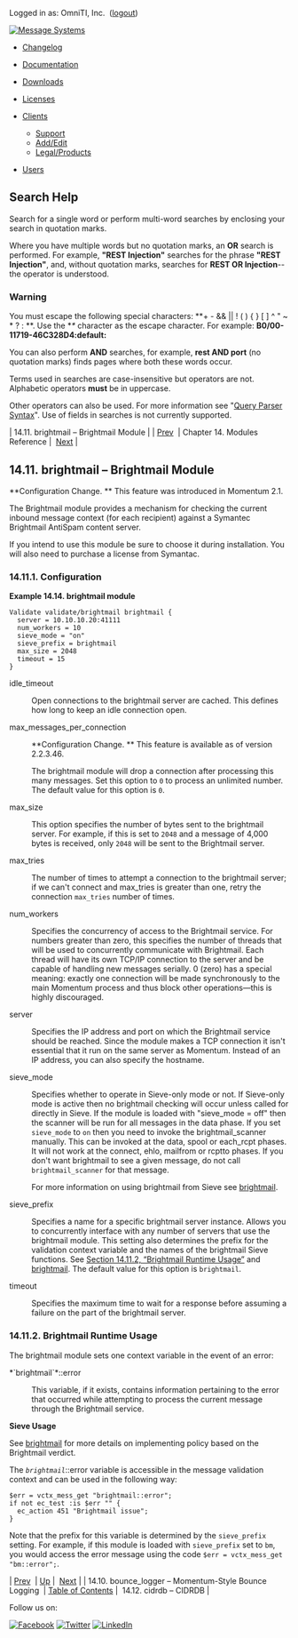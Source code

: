 Logged in as: OmniTI, Inc.  ([logout](https://support.messagesystems.com/logout.php))

[![Message Systems](https://support.messagesystems.com/images/ms-white205.png)](https://support.messagesystems.com/start.php) 

*   [Changelog](https://support.messagesystems.com/start.php?show=changelog)
*   [Documentation](https://support.messagesystems.com/docs/)
*   [Downloads](https://support.messagesystems.com/start.php)

*   [Licenses](https://support.messagesystems.com/license_summary.php)
*   <a href="">Clients</a>
    *   [Support](https://support.messagesystems.com/cs.php)
    *   [Add/Edit](https://support.messagesystems.com/edit_client.php)
    *   [Legal/Products](https://support.messagesystems.com/edit_products.php)
*   [Users](https://support.messagesystems.com/edit_customer.php)

## Search Help

Search for a single word or perform multi-word searches by enclosing your search in quotation marks.

Where you have multiple words but no quotation marks, an **OR** search is performed. For example, **"REST Injection"** searches for the phrase **"REST Injection"**, and, without quotation marks, searches for **REST OR Injection**--the operator is understood.

### Warning

You must escape the following special characters: **+ - && || ! ( ) { } [ ] ^ " ~ * ? : \**. Use the **\** character as the escape character. For example: **B0/00-11719-46C328D4\:default\:**

You can also perform **AND** searches, for example, **rest AND port** (no quotation marks) finds pages where both these words occur.

Terms used in searches are case-insensitive but operators are not. Alphabetic operators **must** be in uppercase.

Other operators can also be used. For more information see "[Query Parser Syntax](https://lucene.apache.org/core/old_versioned_docs/versions/3_0_0/queryparsersyntax.html)". Use of fields in searches is not currently supported.

| 14.11. brightmail – Brightmail Module |
| [Prev](modules.bounce_logger.php)  | Chapter 14. Modules Reference |  [Next](modules.cidrdb.php) |

## 14.11. brightmail – Brightmail Module

<a class="indexterm" name="idp10871712"></a>

**Configuration Change. ** This feature was introduced in Momentum 2.1.

The Brightmail module provides a mechanism for checking the current inbound message context (for each recipient) against a Symantec Brightmail AntiSpam content server.

If you intend to use this module be sure to choose it during installation. You will also need to purchase a license from Symantac.

### 14.11.1. Configuration

<a name="example.brightmail"></a>

**Example 14.14. brightmail module**

```
Validate validate/brightmail brightmail {
  server = 10.10.10.20:41111
  num_workers = 10
  sieve_mode = "on"
  sieve_prefix = brightmail
  max_size = 2048
  timeout = 15
}
```

<dl class="variablelist">

<dt>idle_timeout</dt>

<dd>

Open connections to the brightmail server are cached. This defines how long to keep an idle connection open.

</dd>

<dt>max_messages_per_connection</dt>

<dd>

**Configuration Change. ** This feature is available as of version 2.2.3.46.

The brightmail module will drop a connection after processing this many messages. Set this option to `0` to process an unlimited number. The default value for this option is `0`.

</dd>

<dt>max_size</dt>

<dd>

This option specifies the number of bytes sent to the brightmail server. For example, if this is set to `2048` and a message of 4,000 bytes is received, only `2048` will be sent to the Brightmail server.

</dd>

<dt>max_tries</dt>

<dd>

The number of times to attempt a connection to the brightmail server; if we can't connect and max_tries is greater than one, retry the connection `max_tries` number of times.

</dd>

<dt>num_workers</dt>

<dd>

Specifies the concurrency of access to the Brightmail service. For numbers greater than zero, this specifies the number of threads that will be used to concurrently communicate with Brightmail. Each thread will have its own TCP/IP connection to the server and be capable of handling new messages serially. 0 (zero) has a special meaning: exactly one connection will be made synchronously to the main Momentum process and thus block other operations—this is highly discouraged.

</dd>

<dt>server</dt>

<dd>

Specifies the IP address and port on which the Brightmail service should be reached. Since the module makes a TCP connection it isn't essential that it run on the same server as Momentum. Instead of an IP address, you can also specify the hostname.

</dd>

<dt>sieve_mode</dt>

<dd>

Specifies whether to operate in Sieve-only mode or not. If Sieve-only mode is active then no brightmail checking will occur unless called for directly in Sieve. If the module is loaded with "sieve_mode = off" then the scanner will be run for all messages in the data phase. If you set `sieve_mode` to `on` then you need to invoke the brightmail_scanner manually. This can be invoked at the data, spool or each_rcpt phases. It will not work at the connect, ehlo, mailfrom or rcptto phases. If you don't want brightmail to see a given message, do not call `brightmail_scanner` for that message.

For more information on using brightmail from Sieve see [brightmail](sieve.ref.brightmail.php "brightmail").

</dd>

<dt>sieve_prefix</dt>

<dd>

Specifies a name for a specific brightmail server instance. Allows you to concurrently interface with any number of servers that use the brightmail module. This setting also determines the prefix for the validation context variable and the names of the brightmail Sieve functions. See [Section 14.11.2, “Brightmail Runtime Usage”](modules.brightmail.php#modules.brightmail.runtime.usage "14.11.2. Brightmail Runtime Usage") and [brightmail](sieve.ref.brightmail.php "brightmail"). The default value for this option is `brightmail`.

</dd>

<dt>timeout</dt>

<dd>

Specifies the maximum time to wait for a response before assuming a failure on the part of the brightmail server.

</dd>

</dl>

### 14.11.2. Brightmail Runtime Usage

The brightmail module sets one context variable in the event of an error:

<dl class="variablelist">

<dt>*`brightmail`*::error</dt>

<dd>

This variable, if it exists, contains information pertaining to the error that occurred while attempting to process the current message through the Brightmail service.

</dd>

</dl>

**Sieve Usage**

See [brightmail](sieve.ref.brightmail.php "brightmail") for more details on implementing policy based on the Brightmail verdict.

The *`brightmail`*::error variable is accessible in the message validation context and can be used in the following way:

```
$err = vctx_mess_get "brightmail::error";
if not ec_test :is $err "" {
  ec_action 451 "Brightmail issue";
}
```

Note that the prefix for this variable is determined by the `sieve_prefix` setting. For example, if this module is loaded with `sieve_prefix` set to `bm`, you would access the error message using the code `$err = vctx_mess_get "bm::error";`.

| [Prev](modules.bounce_logger.php)  | [Up](modules.php) |  [Next](modules.cidrdb.php) |
| 14.10. bounce_logger – Momentum-Style Bounce Logging  | [Table of Contents](index.php) |  14.12. cidrdb – CIDRDB |

Follow us on:

[![Facebook](https://support.messagesystems.com/images/icon-facebook.png)](http://www.facebook.com/messagesystems) [![Twitter](https://support.messagesystems.com/images/icon-twitter.png)](http://twitter.com/#!/MessageSystems) [![LinkedIn](https://support.messagesystems.com/images/icon-linkedin.png)](http://www.linkedin.com/company/message-systems)